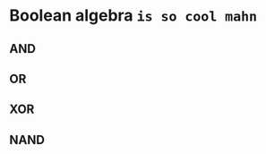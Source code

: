 Boolean algebra `is so cool mahn`
=================================

AND
----


OR
----


XOR
----


NAND
----

